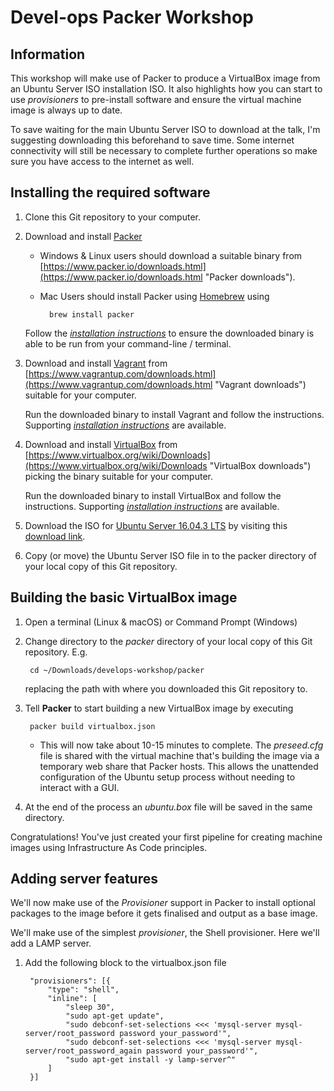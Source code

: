 # Devel-ops Packer Workshop

## Information
This workshop will make use of Packer to produce a VirtualBox image from an Ubuntu Server ISO installation ISO. It also highlights how you can start to use *provisioners* to pre-install software and ensure the virtual machine image is always up to date.

To save waiting for the main Ubuntu Server ISO to download at the talk, I'm suggesting downloading this beforehand to save time. Some internet connectivity will still be necessary to complete further operations so make sure you have access to the internet as well.

## Installing the required software
1. Clone this Git repository to your computer.
1. Download and install [Packer](https://www.packer.io) 
    * Windows & Linux users should download a suitable binary from [https://www.packer.io/downloads.html](https://www.packer.io/downloads.html "Packer downloads").
    * Mac Users should install Packer using [Homebrew](https://brew.sh) using  

            brew install packer
    
    Follow the *[installation instructions](https://www.packer.io/docs/install/index.html "Packer installation instructions")* to ensure the downloaded binary is able to be run from your command-line / terminal. 
1. Download and install [Vagrant](https://www.vagrantup.com) from [https://www.vagrantup.com/downloads.html](https://www.vagrantup.com/downloads.html "Vagrant downloads") suitable for your computer. 
    
    Run the downloaded binary to install Vagrant and follow the instructions. Supporting *[installation instructions](https://www.vagrantup.com/docs/installation/ "Vagrant installation instructions")* are available.
1. Download and install [VirtualBox](https://www.virtualbox.org) from [https://www.virtualbox.org/wiki/Downloads](https://www.virtualbox.org/wiki/Downloads "VirtualBox downloads") picking the binary suitable for your computer. 

    Run the downloaded binary to install VirtualBox and follow the instructions. Supporting *[installation instructions](https://www.virtualbox.org/manual/ch01.html#intro-installing "VirtualBox installation instructions")* are available.
1. Download the ISO for [Ubuntu Server 16.04.3 LTS](https://www.ubuntu.com/server) by visiting this [download link](https://www.ubuntu.com/download/server/thank-you?country=GB&version=16.04.3&architecture=amd64 "Ubuntu Server 16.04.3 ISO download").
1. Copy (or move) the Ubuntu Server ISO file in to the packer directory of your local copy of this Git repository. 

## Building the basic VirtualBox image
1. Open a terminal (Linux & macOS) or Command Prompt (Windows)
1. Change directory to the *packer* directory of your local copy of this Git repository. E.g.

        cd ~/Downloads/develops-workshop/packer

    replacing the path with where you downloaded this Git repository to.
     
1. Tell **Packer** to start building a new VirtualBox image by executing  
    
        packer build virtualbox.json

   * This will now take about 10-15 minutes to complete. The *preseed.cfg* file is shared with the virtual machine that's building the image via a temporary web share that Packer hosts. This allows the unattended configuration of the Ubuntu setup process without needing to interact with a GUI.  

1. At the end of the process an *ubuntu.box* file will be saved in the same directory.

Congratulations! You've just created your first pipeline for creating machine images using Infrastructure As Code principles. 

## Adding server features
We'll now make use of the *Provisioner* support in Packer to install optional packages to the image before it gets finalised and output as a base image. 

We'll make use of the simplest *provisioner*, the Shell provisioner. Here we'll add a LAMP server. 

1. Add the following block to the virtualbox.json file 

        "provisioners": [{
            "type": "shell",
            "inline": [
                "sleep 30",
                "sudo apt-get update",
                "sudo debconf-set-selections <<< 'mysql-server mysql-server/root_password password your_password'",
                "sudo debconf-set-selections <<< 'mysql-server mysql-server/root_password_again password your_password'",
                "sudo apt-get install -y lamp-server^"
            ]
        }]